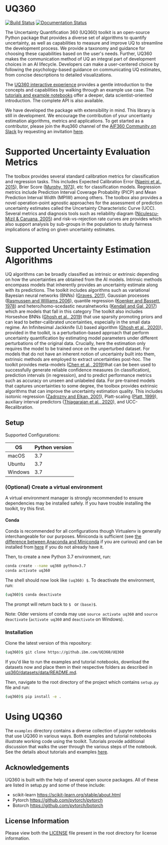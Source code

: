# UQ360

[![Build Status](https://travis-ci.com/IBM/UQ360.svg?branch=main)](https://travis-ci.com/github/IBM/UQ360)
[![Documentation Status](https://readthedocs.org/projects/uq360/badge/?version=latest)](https://uq60.readthedocs.io/en/latest/?badge=latest)

The Uncertainty Quantification 360 (UQ360) toolkit is an open-source Python package that provides a diverse set of algorithms to quantify uncertainty, as well as capabilities to measure and improve UQ to streamline the development process. We provide a taxonomy and guidance for choosing these capabilities based on the user's needs. Further, UQ360 makes the communication method of UQ an integral part of development choices in an AI lifecycle. Developers can make a user-centered choice by following the psychology-based guidance on communicating UQ estimates, from concise descriptions to detailed visualizations.

The [UQ360 interactive experience](http://uq360.mybluemix.net/) provides a gentle introduction to the concepts and capabilities by walking through an example use case. The [tutorials and example notebooks](./examples) offer a deeper, data scientist-oriented introduction. The complete API is also available.

We have developed the package with extensibility in mind. This library is still in development. We encourage the contribution of your uncertianty estimation algorithms, metrics and applications. To get started as a contributor, please join the #uq360 channel of the [AIF360 Community on Slack](https://aix360.slack.com) by requesting an invitation [here](https://join.slack.com/t/aix360/shared_invite/enQtNzEyOTAwOTk1NzY2LTM1ZTMwM2M4OWQzNjhmNGRiZjg3MmJiYTAzNDU1MTRiYTIyMjFhZTI4ZDUwM2M1MGYyODkwNzQ2OWQzMThlN2Q).

# Supported Uncertainty Evaluation Metrics

The toolbox provides several standard calibration metrics for classification and regression tasks. This includes Expected Calibration Error ([Naeini et al., 2015](https://ojs.aaai.org/index.php/AAAI/article/view/9602)), Brier Score ([Murphy, 1973](https://en.wikipedia.org/wiki/Brier_score)), etc for classification models. Regression metrics include Prediction Interval Coverage Probability (PICP) and Mean Prediction Interval Width (MPIW) among others. The toolbox also provides a novel operation-point agnostic approaches for the assessment of prediction uncertainty estimates called the Uncertainty Characteristic Curve (UCC). Several metrics and diagnosis tools such as reliability diagram ([Niculescu-Mizil & Caruana, 2005](https://openreview.net/forum?id=S1V0en-u-B)) and risk-vs-rejection rate curves are provides which also support analysis by sub-groups in the population to study fairness implications of acting on given uncertainty estimates.

# Supported Uncertainty Estimation Algorithms

UQ algorithms can be broadly classified as intrinsic or extrinsic depending on how the uncertainties are obtained from the AI models. Intrinsic methods encompass models that inherently provides an uncertainty estimate along with its predictions. The toolkit includes algorithms such as variational Bayesian neural  networks  (BNNs)  ([Graves,  2011](https://papers.nips.cc/paper/2011/hash/7eb3c8be3d411e8ebfab08eba5f49632-Abstract.html)),  Gaussian  processes  ([Rasmussen  and  Williams,2006](https://mitpress.mit.edu/books/gaussian-processes-machine-learning)), quantile regression ([Koenker and Bassett, 1978](https://people.eecs.berkeley.edu/~jordan/sail/readings/koenker-bassett.pdf)) and hetero/homo-scedastic neuralnetworks ([Kendall and Gal, 2017](https://papers.nips.cc/paper/2017/hash/2650d6089a6d640c5e85b2b88265dc2b-Abstract.html)) which are models that fall in this category The toolkit also includes Horseshoe BNNs ([Ghosh et al., 2019](https://www.jmlr.org/papers/v20/19-236.html)) that use sparsity promoting priors and can lead to better-calibrated uncertainties, especially in the small data regime. An Infinitesimal Jackknife (IJ) based algorithm ([Ghosh et al., 2020)](https://papers.nips.cc/paper/2020/hash/636efd4f9aeb5781e9ea815cdd633e52-Abstract.html)), provided in the toolkit, is a perturbation-based approach that perform uncertainty quantification by estimating model parameters under different perturbations of the original data. Crucially, here the estimation only requires the model to be trained once on the unperturbed dataset. For models that do not have an inherent notion of uncertainty built into them, extrinsic methods are employed to extract uncertainties post-hoc. The toolkit provides meta-models ([Chen et al., 2019](http://proceedings.mlr.press/v89/chen19c.html))that can be been used to successfully generate reliable confidence measures (in classification), prediction intervals (in regression), and to predict performance metrics such as accuracy on unseen and unlabeled data. For pre-trained models that captures uncertainties to some degree, the toolbox provides extrinsic algorithms that can improve the uncertainty estimation quality. This includes isotonic regression ([Zadrozny and Elkan, 2001](https://cseweb.ucsd.edu/~elkan/calibrated.pdf)), Platt-scaling ([Platt, 1999](http://citeseerx.ist.psu.edu/viewdoc/summary?doi=10.1.1.41.1639&g)),  auxiliary interval predictors ([Thiagarajan et al., 2020](https://ojs.aaai.org//index.php/AAAI/article/view/6062)), and UCC-Recalibration. 

## Setup

Supported Configurations:

| OS      | Python version |
| ------- | -------------- |
| macOS   | 3.7  |
| Ubuntu  | 3.7  |
| Windows | 3.7  |


### (Optional) Create a virtual environment

A virtual environment manager is strongly recommended to ensure dependencies may be installed safely. If you have trouble installing the toolkit, try this first.

#### Conda

Conda is recommended for all configurations though Virtualenv is generally
interchangeable for our purposes. Miniconda is sufficient (see [the difference between Anaconda and
Miniconda](https://conda.io/docs/user-guide/install/download.html#anaconda-or-miniconda)
if you are curious) and can be installed from
[here](https://conda.io/miniconda.html) if you do not already have it.

Then, to create a new Python 3.7 environment, run:

```bash
conda create --name uq360 python=3.7
conda activate uq360
```

The shell should now look like `(uq360) $`. To deactivate the environment, run:

```bash
(uq360)$ conda deactivate
```

The prompt will return back to `$ ` or `(base)$`.

Note: Older versions of conda may use `source activate uq360` and `source
deactivate` (`activate uq360` and `deactivate` on Windows).


### Installation

Clone the latest version of this repository:

```bash
(uq360)$ git clone https://github.ibm.com/UQ360/UQ360
```

If you'd like to run the examples and tutorial notebooks, download the datasets now and place them in
their respective folders as described in
[uq360/datasets/data/README.md](uq360/datasets/data/README.md).

Then, navigate to the root directory of the project which contains `setup.py` file and run:

```bash
(uq360)$ pip install -e .
```

# Using UQ360

The `examples` directory contains a diverse collection of jupyter notebooks that use UQ360 in various ways. Both examples and tutorial notebooks illustrate working code using the toolkit. Tutorials provide additional discussion that walks the user through the various steps of the notebook. See the details about tutorials and examples [here](examples/README.md).

## Acknowledgements

UQ360 is built with the help of several open source packages. All of these are listed in setup.py and some of these include: 
* scikit-learn https://scikit-learn.org/stable/about.html
* Pytorch https://github.com/pytorch/pytorch
* Botorch https://github.com/pytorch/botorch

## License Information

Please view both the [LICENSE](./LICENSE) file present in the root directory for license information.
